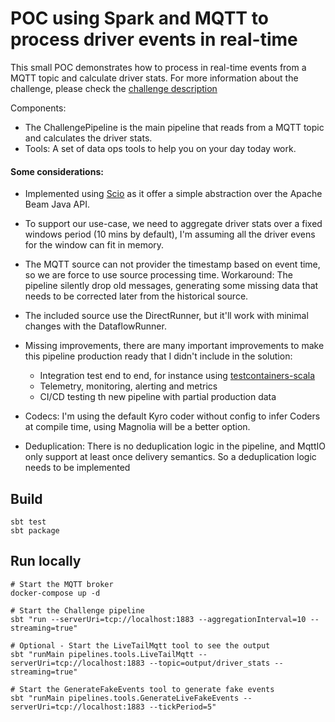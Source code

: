 POC using Spark and MQTT to process driver events in real-time
==============================================================

This small POC demonstrates how to process in real-time events from a MQTT topic and calculate driver stats.
For more information about the challenge, please check the [challenge description](CHALLENGE_README.md)

Components:

* The ChallengePipeline is the main pipeline that reads from a MQTT topic and calculates the driver stats.
* Tools: A set of data ops tools to help you on your day today work.

#### Some considerations:

* Implemented using [Scio](https://spotify.github.io/scio/) as it offer a simple abstraction over the Apache Beam Java
  API.

* To support our use-case, we need to aggregate driver stats over a fixed windows period (10 mins by default),
  I'm assuming all the driver evens for the window can fit in memory.

* The MQTT source can not provider the timestamp based on event time, so we are force to use source processing time.
  Workaround: The pipeline silently drop old messages, generating some missing data that needs to be corrected later
  from the historical source.

* The included source use the DirectRunner, but it'll work with minimal changes with the DataflowRunner.

* Missing improvements, there are many important improvements to make this pipeline production ready that
  I didn't include in the solution:
    * Integration test end to end, for instance
      using [testcontainers-scala](https://github.com/testcontainers/testcontainers-scala)
    * Telemetry, monitoring, alerting and metrics
    * CI/CD testing th new pipeline with partial production data

* Codecs: I'm using the default Kyro coder without config to infer Coders at compile time,
  using Magnolia will be a better option.

* Deduplication: There is no deduplication logic in the pipeline, and MqttIO only support at least once delivery
  semantics. So a deduplication logic needs to be implemented

## Build

```
sbt test
sbt package
```

## Run locally

```
# Start the MQTT broker
docker-compose up -d

# Start the Challenge pipeline
sbt "run --serverUri=tcp://localhost:1883 --aggregationInterval=10 --streaming=true"

# Optional - Start the LiveTailMqtt tool to see the output
sbt "runMain pipelines.tools.LiveTailMqtt --serverUri=tcp://localhost:1883 --topic=output/driver_stats --streaming=true"

# Start the GenerateFakeEvents tool to generate fake events
sbt "runMain pipelines.tools.GenerateLiveFakeEvents --serverUri=tcp://localhost:1883 --tickPeriod=5"
```